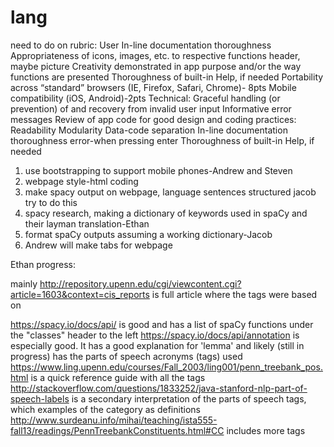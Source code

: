 # lang

need to do on rubric:
User
    In-line documentation thoroughness
    Appropriateness of icons, images, etc. to respective functions
    header, maybe picture
    Creativity demonstrated in app purpose and/or the way functions are presented
    Thoroughness of built-in Help, if needed
    Portability across “standard” browsers (IE, Firefox, Safari, Chrome)- 8pts
    Mobile compatibility (iOS, Android)-2pts
Technical:
    Graceful handling (or prevention) of and recovery from invalid user input
    Informative error messages
    Review of app code for good design and coding practices:
        Readability
        Modularity
        Data-code separation
        In-line documentation thoroughness
    error-when pressing enter
    Thoroughness of built-in Help, if needed


1. use bootstrapping to support mobile phones-Andrew and Steven
2. webpage style-html coding
3. make spacy output on webpage, language sentences structured jacob try to do this
4. spacy research, making a dictionary of keywords used in spaCy and their layman translation-Ethan
5. format spaCy outputs assuming a working dictionary-Jacob
6. Andrew will make tabs for webpage



Ethan progress:

mainly http://repository.upenn.edu/cgi/viewcontent.cgi?article=1603&context=cis_reports is full article where the tags were based on

https://spacy.io/docs/api/ is good and has a list of spaCy functions under the "classes" header to the left
https://spacy.io/docs/api/annotation is especially good. It has a good explanation for 'lemma' and likely (still in progress) has the parts of 
    speech acronyms (tags) used
https://www.ling.upenn.edu/courses/Fall_2003/ling001/penn_treebank_pos.html is a quick reference guide with all the tags
http://stackoverflow.com/questions/1833252/java-stanford-nlp-part-of-speech-labels is a secondary interpretation of the parts of speech tags, which
    examples of the category as definitions
http://www.surdeanu.info/mihai/teaching/ista555-fall13/readings/PennTreebankConstituents.html#CC includes more tags


